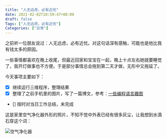 ```yaml
---
title: "人无远虑，必有近忧"
date: 2021-02-02T10:59:47+08:00
draft: false
Tags: ["人无远虑，必有近忧"]
Categories: ["日常"]
---
```


之前听一位朋友说过：人无远虑，必有近忧。对这句话深有感触，可能也是他比我有钱太多的原因。

一些事情都喜欢在晚上收尾，但最近回家和宝宝在一起，晚上十点左右她就要睡觉了，我开灯做事也不方便。于是部分事情总会拖到第二天才做，无形中又拖延了。

今天事项主要如下：

- [x] 继续运行三维程序，整理结果
- [x] 整理了之前手机里的图片，写了一篇博文，参考：[一些编程语言趣图](https://tlanyan.me/programming-language-jokes/)
- [] 按时对当日工作总结，未完成

这是家里空气净化器外形的照片，不知不觉中外表已经有很多灰尘，让我想到水滴石穿这个词：

![空气净化器](https://tlanyan.netlify.app/images/2021/01/%E7%A9%BA%E6%B0%94%E5%87%80%E5%8C%96%E5%99%A8.jpg)